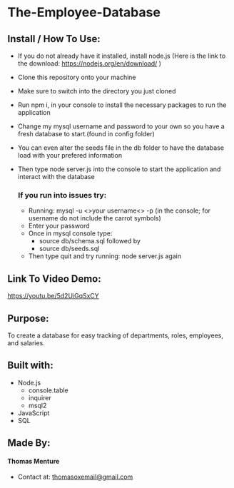 # The-Employee-Database

## Install / How To Use:
* If you do not already have it installed, install node.js (Here is the link to the download: https://nodejs.org/en/download/ )
* Clone this repository onto your machine
* Make sure to switch into the directory you just cloned
* Run npm i, in your console to install the necessary packages to run the application
* Change my mysql username and password to your own so you have a fresh database to start.(found in config folder)
* You can even alter the seeds file in the db folder to have the database load with your prefered information
* Then type node server.js into the console to start the application and interact with the database

    ### If you run into issues try:
    * Running: mysql -u <>your username<> -p (in the console; for username do not include the carrot symbols)
    * Enter your password
    * Once in mysql console type:
        - source db/schema.sql
        followed by
        - source db/seeds.sql
    * Then type quit and try running: node server.js again

## Link To Video Demo:
https://youtu.be/5d2UiGqSxCY

## Purpose:
To create a database for easy tracking of departments, roles, employees, and salaries.

## Built with:
* Node.js
    - console.table
    - inquirer
    - msql2
* JavaScript
* SQL 

## Made By:
#### Thomas Menture
- Contact at: thomasoxemail@gmail.com